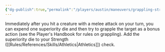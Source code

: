```yaml
---
{"dg-publish":true,"permalink":"/players/austin/maneuvers/grappling-strike/","noteIcon":""}
---
```


Immediately after you hit a creature with a melee attack on your turn, you can expend one superiority die and then try to grapple the target as a bonus action (see the Player's Handbook for rules on grappling). Add the superiority die to your Strength ([[Rules/References/Skills/Athletics\|Athletics]]) check.